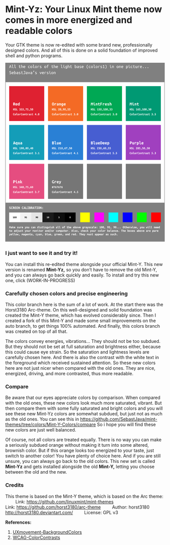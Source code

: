 # Mint-Yz: Your Linux Mint theme now comes in more energized and readable colors
Your GTK theme is now re-edited with some brand new, professionally designed colors. And all of this is done on a solid foundation of improved shell and python programs.

![image of the new colors](https://github.com/SebastJava/mint-themes/blob/colors/Mint-Y-Colors/Mint-Y-Variations-NEW.png)

### I just want to see it and try it!
You can install this re-edited theme alongside your official Mint-Y. This new version is renamed **Mint-Yz,** so you don’t have to remove the old Mint-Y, and you can always go back quickly and easily. To install and try this new one, click (WORK-IN-PROGRESS)

### Carefully chosen colors and precise engineering
This color branch here is the sum of a lot of work. At the start there was the Horst3180 Arc-theme. On this well-designed and solid foundation was created the Mint-Y theme, which has evolved considerably since. Then I created a fork of this Mint-Y and made some small improvements on the auto branch, to get things 100% automated. And finally, this colors branch was created on top of all that.

The colors convey energies, vibrations... They should not be too subdued. But they should not be set at full saturation and brightness either, because this could cause eye strain. So the saturation and lightness levels are carefully chosen here. And there is also the contrast with the white text in the foreground which received sustained attention. So these new colors here are not just nicer when compared with the old ones. They are nice, energized, driving, and more contrasted, thus more readable.

### Compare
Be aware that our eyes appreciate colors by comparison. When compared with the old ones, these new colors look much more saturated, vibrant. But then compare them with some fully saturated and bright colors and you will see these new Mint-Yz colors are somewhat subdued, but just not as much as the old ones. You can see this in https://github.com/SebastJava/mint-themes/tree/colors/Mint-Y-Colors/compare So i hope you will find these new colors are just well balanced.

Of course, not all colors are treated equally. There is no way you can make a seriously subdued orange without making it turn into some altered, brownish color. But if this orange looks too energized to your taste, just switch to another color! You have plenty of choice here. And if you are still unsure, you can always go back to the old colors. This new set is called **Mint-Yz** and gets installed alongside the old **Mint-Y,** letting you choose between the old and the new.

### Credits
This theme is based on the Mint-Y theme, which is based on the Arc theme:  
   Link: https://github.com/linuxmint/mint-themes  
   Link: https://github.com/horst3180/arc-theme
   Author: horst3180 http://horst3180.deviantart.com/
   License: GPL v3

**References:**

 1. [UXmovement-BackgroundColors](https://uxmovement.com/content/why-you-should-avoid-bright-saturated-background-colors/)
 2. [WCAG-ColorContrasts](https://colorable.jxnblk.com)
